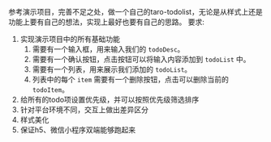 参考演示项目，完善不足之处，做一个自己的taro-todolist，无论是从样式上还是功能上要有自己的想法，实现上最好也要有自己的思路。
要求:
  1. 实现演示项目中的所有基础功能
     1. 需要有一个输入框，用来输入我们的 `todoDesc`。
     2. 需要有一个确认按钮，点击按钮可以将输入内容添加到 `todoList` 中。
     3. 需要有一个列表，用来展示我们添加的 `todoList`。
     4. 列表中的每个 `item` 需要有一个删除按钮，点击可以删除当前的 `todoItem`。
  2. 给所有的todo项设置优先级，并可以按照优先级筛选排序
  3. 针对平台环境不同，交互上做出差异区分
  4. 样式美化
  5. 保证h5、微信小程序双端能够跑起来
